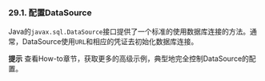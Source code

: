 ### 29.1. 配置DataSource

Java的`javax.sql.DataSource`接口提供了一个标准的使用数据库连接的方法。通常，DataSource使用`URL`和相应的凭证去初始化数据库连接。

**提示** 查看How-to章节，获取更多的高级示例，典型地完全控制DataSource的配置。
